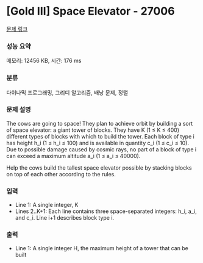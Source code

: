 # [Gold III] Space Elevator - 27006 

[문제 링크](https://www.acmicpc.net/problem/27006) 

### 성능 요약

메모리: 12456 KB, 시간: 176 ms

### 분류

다이나믹 프로그래밍, 그리디 알고리즘, 배낭 문제, 정렬

### 문제 설명

<p>The cows are going to space! They plan to achieve orbit by building a sort of space elevator: a giant tower of blocks. They have K (1 ≤ K ≤ 400) different types of blocks with which to build the tower. Each block of type i has height h_i (1 ≤ h_i ≤ 100) and is available in quantity c_i (1 ≤ c_i ≤ 10). Due to possible damage caused by cosmic rays, no part of a block of type i can exceed a maximum altitude a_i (1 ≤ a_i ≤ 40000).</p>

<p>Help the cows build the tallest space elevator possible by stacking blocks on top of each other according to the rules.</p>

### 입력 

 <ul>
	<li>Line 1: A single integer, K</li>
	<li>Lines 2..K+1: Each line contains three space-separated integers: h_i, a_i, and c_i. Line i+1 describes block type i.</li>
</ul>

### 출력 

 <ul>
	<li>Line 1: A single integer H, the maximum height of a tower that can be built</li>
</ul>

